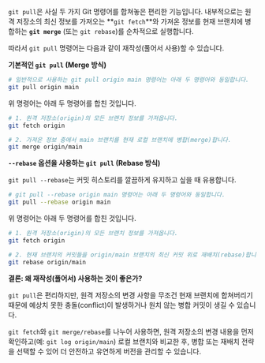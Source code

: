`git pull`은 사실 두 가지 Git 명령어를 합쳐놓은 편리한 기능입니다. 내부적으로는 원격 저장소의 최신 정보를 가져오는 **`git fetch`**와 가져온 정보를 현재 브랜치에 병합하는 **`git merge`** (또는 `git rebase`)를 순차적으로 실행합니다.

따라서 `git pull` 명령어는 다음과 같이 재작성(풀어서 사용)할 수 있습니다.

**기본적인 `git pull` (Merge 방식)**

```bash
# 일반적으로 사용하는 git pull origin main 명령어는 아래 두 명령어와 동일합니다.
git pull origin main
```

위 명령어는 아래 두 명령어를 합친 것입니다.

```bash
# 1. 원격 저장소(origin)의 모든 브랜치 정보를 가져옵니다.
git fetch origin

# 2. 가져온 정보 중에서 main 브랜치를 현재 로컬 브랜치에 병합(merge)합니다.
git merge origin/main
```

**`--rebase` 옵션을 사용하는 `git pull` (Rebase 방식)**

`git pull --rebase`는 커밋 히스토리를 깔끔하게 유지하고 싶을 때 유용합니다.

```bash
# git pull --rebase origin main 명령어는 아래 두 명령어와 동일합니다.
git pull --rebase origin main
```

위 명령어는 아래 두 명령어를 합친 것입니다.

```bash
# 1. 원격 저장소(origin)의 모든 브랜치 정보를 가져옵니다.
git fetch origin

# 2. 현재 브랜치의 커밋들을 origin/main 브랜치의 최신 커밋 위로 재배치(rebase)합니다.
git rebase origin/main
```

**결론: 왜 재작성(풀어서) 사용하는 것이 좋은가?**

`git pull`은 편리하지만, 원격 저장소의 변경 사항을 무조건 현재 브랜치에 합쳐버리기 때문에 예상치 못한 충돌(conflict)이 발생하거나 원치 않는 병합 커밋이 생길 수 있습니다.

`git fetch`와 `git merge/rebase`를 나누어 사용하면, 원격 저장소의 변경 내용을 먼저 확인하고(예: `git log origin/main`) 로컬 브랜치와 비교한 후, 병합 또는 재배치 전략을 선택할 수 있어 더 안전하고 유연하게 버전을 관리할 수 있습니다.